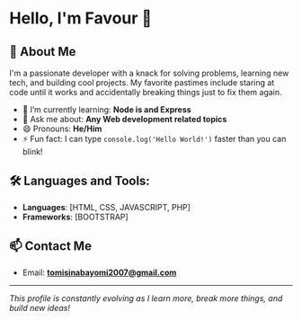 # Hello, I'm Favour <ALGO/>👋

## 🚀 About Me
I'm a passionate developer with a knack for solving problems, learning new tech, and building cool projects. My favorite pastimes include staring at code until it works and accidentally breaking things just to fix them again.

- 🌱 I’m currently learning: **Node is and Express**
- 💬 Ask me about: **Any Web development related topics**
- 😄 Pronouns: **He/Him**
- ⚡ Fun fact: I can type `console.log('Hello World!')` faster than you can blink!

## 🛠️ Languages and Tools:
- **Languages**: [HTML, CSS, JAVASCRIPT, PHP]
- **Frameworks**: [BOOTSTRAP]

## 📫 Contact Me
- Email: **tomisinabayomi2007@gmail.com**

---

_This profile is constantly evolving as I learn more, break more things, and build new ideas!_
